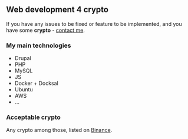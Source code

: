 ## Web development 4 crypto
If you have any issues to be fixed or feature to be implemented, and you have some **crypto** - [contact me](mailto:drupal2crypto@ukr.net).

### My main technologies

- Drupal
- PHP
- MySQL
- JS
- Docker + Docksal
- Ubuntu
- AWS
- ...

### Acceptable crypto

Any crypto among those, listed on [Binance](https://www.binance.com/).
